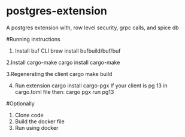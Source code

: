 # postgres-extension
A postgres extension with, row level security, grpc calls, and spice db

#Running instructions
1. Install buf CLI 
brew install bufbuild/buf/buf

2.Install cargo-make 
cargo install cargo-make

3.Regenerating the client
cargo make build

4. Run extension
cargo install cargo-pgx
If your client is pg 13 in cargo.toml file then:
cargo pgx run pg13


#Optionally 
1. Clone code
2. Build the docker file
3. Run using docker
